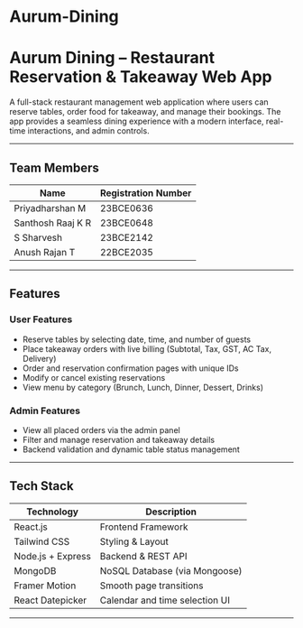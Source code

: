# Aurum-Dining
# Aurum Dining – Restaurant Reservation & Takeaway Web App

A full-stack restaurant management web application where users can reserve tables, order food for takeaway, and manage their bookings. The app provides a seamless dining experience with a modern interface, real-time interactions, and admin controls.

---

## Team Members

| Name              | Registration Number |
|-------------------|---------------------|
| Priyadharshan M   | 23BCE0636           |
| Santhosh Raaj K R | 23BCE0648           |
| S Sharvesh        | 23BCE2142           |
| Anush Rajan T     | 22BCE2035           |

---

## Features

### User Features
- Reserve tables by selecting date, time, and number of guests
- Place takeaway orders with live billing (Subtotal, Tax, GST, AC Tax, Delivery)
- Order and reservation confirmation pages with unique IDs
- Modify or cancel existing reservations
- View menu by category (Brunch, Lunch, Dinner, Dessert, Drinks)

### Admin Features
- View all placed orders via the admin panel
- Filter and manage reservation and takeaway details
- Backend validation and dynamic table status management

---

## Tech Stack

| Technology       | Description                      |
|------------------|----------------------------------|
| React.js         | Frontend Framework               |
| Tailwind CSS     | Styling & Layout                 |
| Node.js + Express| Backend & REST API              |
| MongoDB          | NoSQL Database (via Mongoose)    |
| Framer Motion    | Smooth page transitions          |
| React Datepicker | Calendar and time selection UI   |

---



